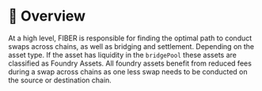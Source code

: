 # 📐 Overview

At a high level, FIBER is responsible for finding the optimal path to conduct swaps across chains, as well as bridging and settlement. Depending on the asset type. If the asset has liquidity in the `bridgePool` these assets are classified as Foundry Assets. All foundry assets benefit from reduced fees during a swap across chains as one less swap needs to be conducted on the source or destination chain.&#x20;
